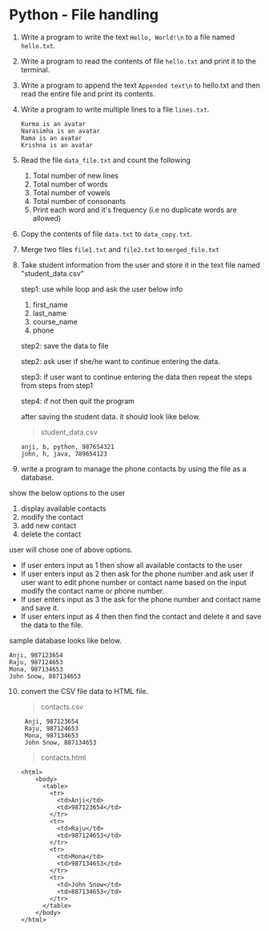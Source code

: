 # Python - File handling

1. Write a program to write the text `Hello, World!\n` to a file named `hello.txt`.
2. Write a program to read the contents of file `hello.txt` and print it to the terminal.
3. Write a program to append the text `Appended text\n` to hello.txt and then read the entire file and print its contents.
4. Write a program to write multiple lines to a file `lines.txt`.

    ```
    Kurma is an avatar
    Narasimha is an avatar
    Rama is an avatar
    Krishna is an avatar
    ```
5. Read the file `data_file.txt` and count the following
    1. Total number of new lines
    2. Total number of words
    3. Total number of vowels
    4. Total number of consonants
    5. Print each word and it's frequency (i.e no duplicate words are allowed)
6. Copy the contents of file `data.txt` to `data_copy.txt`.
7. Merge two files `file1.txt` and `file2.txt` to `merged_file.txt`
8. Take student information from the user and store it in the text file named "student_data.csv"

   step1: use while loop and ask the user below info
   
    1. first_name
    2. last_name
    3. course_name
    4. phone

   step2: save the data to file
   
   step2: ask user if she/he want to continue entering the data.
   
   step3: if user want to continue entering the data then repeat the steps from steps from step1
   
   step4: if not then quit the program

   after saving the student data. it should look like below.
   
   > student_data.csv
   ```
   anji, b, python, 987654321
   john, h, java, 789654123
   ```
10. write a program to manage the phone contacts by using the file as a database.

  show the below options to the user

  1. display available contacts
  2. modify the contact
  3. add new contact
  4. delete the contact
        
  user will chose one of above options.

   * If user enters input as 1 then show all available contacts to the user
   * If user enters input as 2 then ask for the phone number and ask user if user want to edit phone number or contact name
       based on the input modify the contact name or phone number.
   * If user enters input as 3 the ask for the phone number and contact name and save it.
   * If user enters input as 4 then then find the contact and delete it and save the data to the file.
  
   sample database looks like below.

   ```
   Anji, 987123654
   Raju, 987124653
   Mona, 987134653
   John Snow, 887134653
   ```

10. convert the CSV file data to HTML file.

    > contacts.csv
    
    ```csv
     Anji, 987123654
     Raju, 987124653
     Mona, 987134653
     John Snow, 887134653
    ```
    
    > contacts.html
    
    ```
    <html>
        <body>
          <table>
            <tr>
              <td>Anji</td>
              <td>987123654</td>
            </tr>
            <tr>
              <td>Raju</td>
              <td>987124653</td>
            </tr>
            <tr>
              <td>Mona</td>
              <td>987134653</td>
            </tr>
            <tr>
              <td>John Snow</td>
              <td>887134653</td>
            </tr>
          </table>
        </body>
    </html>
    ```
